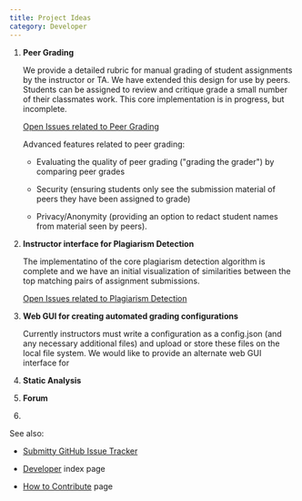 ```yaml
---
title: Project Ideas
category: Developer
---
```



1. **Peer Grading**   

   We provide a detailed rubric for manual grading of student
   assignments by the instructor or TA.  We have extended this design
   for use by peers.  Students can be assigned to review and critique
   grade a small number of their classmates work.  This core
   implementation is in progress, but incomplete.  

   [Open Issues related to Peer Grading](https://github.com/Submitty/Submitty/issues?utf8=%E2%9C%93&q=is%3Aissue+is%3Aopen+peer)

   Advanced features related to peer grading:

   * Evaluating the quality of peer grading ("grading the grader") by
     comparing peer grades

   * Security (ensuring students only see the submission material of
     peers they have been assigned to grade)

   * Privacy/Anonymity (providing an option to redact student names
     from material seen by peers).



2. **Instructor interface for Plagiarism Detection**

   The implementatino of the core plagiarism detection algorithm is
   complete and we have an initial visualization of similarities
   between the top matching pairs of assignment submissions.

   [Open Issues related to Plagiarism Detection](https://github.com/Submitty/Submitty/issues?utf8=%E2%9C%93&q=is%3Aissue+is%3Aopen+plagiarism)


3. **Web GUI for creating automated grading configurations**

   Currently instructors must write a configuration as a config.json
   (and any necessary additional files) and upload or store these
   files on the local file system.  We would like to provide an
   alternate web GUI interface for
   

4. **Static Analysis**

5. **Forum**


6. 


See also:

* [Submitty GitHub Issue Tracker](https://github.com/Submitty/Submitty/issues)

* [Developer](index) index page

* [How to Contribute](how_to_contribute) page



